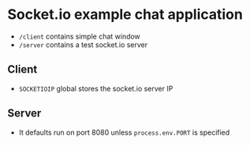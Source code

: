 # Socket.io example chat application

- `/client` contains simple chat window
- `/server` contains a test socket.io server

## Client
- `SOCKETIOIP` global stores the socket.io server IP

## Server
- It defaults run on port 8080 unless `process.env.PORT` is specified